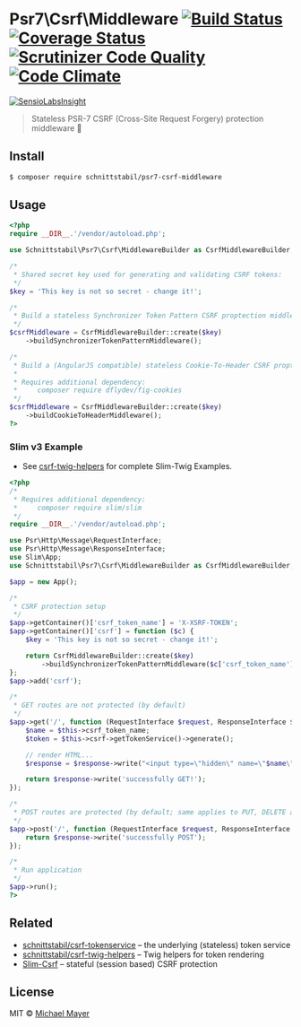 # Psr7\Csrf\Middleware [![Build Status](https://travis-ci.org/schnittstabil/psr7-csrf-middleware.svg?branch=master)](https://travis-ci.org/schnittstabil/psr7-csrf-middleware) [![Coverage Status](https://coveralls.io/repos/github/schnittstabil/psr7-csrf-middleware/badge.svg?branch=master)](https://coveralls.io/github/schnittstabil/psr7-csrf-middleware?branch=master) [![Scrutinizer Code Quality](https://scrutinizer-ci.com/g/schnittstabil/psr7-csrf-middleware/badges/quality-score.png?b=master)](https://scrutinizer-ci.com/g/schnittstabil/psr7-csrf-middleware/?branch=master) [![Code Climate](https://codeclimate.com/github/schnittstabil/psr7-csrf-middleware/badges/gpa.svg)](https://codeclimate.com/github/schnittstabil/psr7-csrf-middleware)

[![SensioLabsInsight](https://insight.sensiolabs.com/projects/189bdd73-5c9b-489f-bdd9-a4d139250502/big.png)](https://insight.sensiolabs.com/projects/189bdd73-5c9b-489f-bdd9-a4d139250502)

> Stateless PSR-7 CSRF (Cross-Site Request Forgery) protection middleware :lock_with_ink_pen:


## Install

```sh
$ composer require schnittstabil/psr7-csrf-middleware
```


## Usage

```php
<?php
require __DIR__.'/vendor/autoload.php';

use Schnittstabil\Psr7\Csrf\MiddlewareBuilder as CsrfMiddlewareBuilder;

/*
 * Shared secret key used for generating and validating CSRF tokens:
 */
$key = 'This key is not so secret - change it!';

/*
 * Build a stateless Synchronizer Token Pattern CSRF proptection middleware.
 */
$csrfMiddleware = CsrfMiddlewareBuilder::create($key)
    ->buildSynchronizerTokenPatternMiddleware();

/*
 * Build a (AngularJS compatible) stateless Cookie-To-Header CSRF proptection middleware.
 *
 * Requires additional dependency:
 *     composer require dflydev/fig-cookies
 */
$csrfMiddleware = CsrfMiddlewareBuilder::create($key)
    ->buildCookieToHeaderMiddleware();
?>
```


### Slim v3 Example

* See [csrf-twig-helpers](https://github.com/schnittstabil/csrf-twig-helpers) for complete Slim-Twig Examples.

```php
<?php
/*
 * Requires additional dependency:
 *     composer require slim/slim
 */
require __DIR__.'/vendor/autoload.php';

use Psr\Http\Message\RequestInterface;
use Psr\Http\Message\ResponseInterface;
use Slim\App;
use Schnittstabil\Psr7\Csrf\MiddlewareBuilder as CsrfMiddlewareBuilder;

$app = new App();

/*
 * CSRF protection setup
 */
$app->getContainer()['csrf_token_name'] = 'X-XSRF-TOKEN';
$app->getContainer()['csrf'] = function ($c) {
    $key = 'This key is not so secret - change it!';

    return CsrfMiddlewareBuilder::create($key)
        ->buildSynchronizerTokenPatternMiddleware($c['csrf_token_name']);
};
$app->add('csrf');

/*
 * GET routes are not protected (by default)
 */
$app->get('/', function (RequestInterface $request, ResponseInterface $response) {
    $name = $this->csrf_token_name;
    $token = $this->csrf->getTokenService()->generate();

    // render HTML...
    $response = $response->write("<input type=\"hidden\" name=\"$name\" value=\"$token\" />");

    return $response->write('successfully GET!');
});

/*
 * POST routes are protected (by default; same applies to PUT, DELETE and PATCH)
 */
$app->post('/', function (RequestInterface $request, ResponseInterface $response) {
    return $response->write('successfully POST');
});

/*
 * Run application
 */
$app->run();
?>
```


## Related

* [schnittstabil/csrf-tokenservice](https://github.com/schnittstabil/csrf-tokenservice) – the underlying (stateless) token service
* [schnittstabil/csrf-twig-helpers](https://github.com/schnittstabil/csrf-twig-helpers) – Twig helpers for token rendering
* [Slim-Csrf](https://github.com/slimphp/Slim-Csrf) – stateful (session based) CSRF protection


## License

MIT © [Michael Mayer](http://schnittstabil.de)
